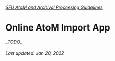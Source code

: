 ###### [SFU AtoM and Archival Processing Guidelines](../README.md)

# Online AtoM Import App

\__TODO__

###### Last updated: Jan 20, 2022
